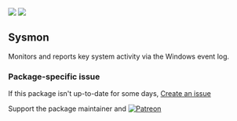 [![](https://img.shields.io/chocolatey/v/sysmon?color=green&label=sysmon)](https://chocolatey.org/packages/sysmon) [![](https://img.shields.io/chocolatey/dt/sysmon)](https://chocolatey.org/packages/sysmon)

## Sysmon
Monitors and reports key system activity via the Windows event log.

### Package-specific issue
If this package isn't up-to-date for some days, [Create an issue](https://github.com/tunisiano187/Chocolatey-packages/issues/new/choose)

Support the package maintainer and [![Patreon](https://cdn.jsdelivr.net/gh/tunisiano187/Chocolatey-packages@d15c4e19c709e7148588d4523ffc6dd3cd3c7e5e/icons/patreon.png)](https://www.patreon.com/bePatron?u=39585820)
